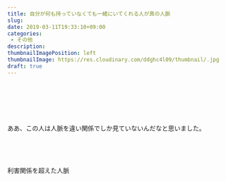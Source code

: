 ```yaml
---
title: 自分が何も持っていなくても一緒にいてくれる人が真の人脈
slug: 
date: 2019-03-11T19:33:10+09:00
categories: 
 - その他
description: 
thumbnailImagePosition: left
thumbnailImage: https://res.cloudinary.com/ddghc4l09/thumbnail/.jpg
draft: true
---
```


<!--more-->

&nbsp;

&nbsp;

&nbsp;

ああ、この人は人脈を違い関係でしか見ていないんだなと思いました。

&nbsp;

&nbsp;

利害関係を超えた人脈
